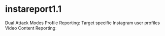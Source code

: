 # instareport1.1
Dual Attack Modes Profile Reporting: Target specific Instagram user profiles Video Content Reporting: 
